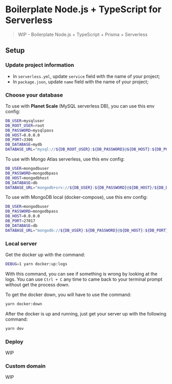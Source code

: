 # Boilerplate Node.js + TypeScript for Serverless

> WIP - Boilerplate Node.js + TypeScript + Prisma + Serverless

## Setup

### Update project information

- In `serverless.yml`, update `service` field with the name of your project;
- In `package.json`, update `name` field with the name of your project;

### Choose your database

To use with **Planet Scale** (MySQL serverless DB), you can use this env config:

```zsh
DB_USER=mysqluser
DB_ROOT_USER=root
DB_PASSWORD=mysqlpass
DB_HOST=0.0.0.0
DB_PORT=3306
DB_DATABASE=mydb
DATABASE_URL="mysql://${DB_ROOT_USER}:${DB_PASSWORD}@${DB_HOST}:${DB_PORT}/${DB_DATABASE}"
```

To use with Mongo Atlas serverless, use this env config:

```zsh
DB_USER=mongodbuser
DB_PASSWORD=mongodbpass
DB_HOST=mongodbhost
DB_DATABASE=db
DATABASE_URL="mongodb+srv://${DB_USER}:${DB_PASSWORD}@${DB_HOST}/${DB_DATABASE}?retryWrites=true&w=majority"
```

To use with MongoDB local (docker-compose), use this env config:

```zsh
DB_USER=mongodbuser
DB_PASSWORD=mongodbpass
DB_HOST=0.0.0.0
DB_PORT=27017
DB_DATABASE=db
DATABASE_URL="mongodb://${DB_USER}:${DB_PASSWORD}@${DB_HOST}:${DB_PORT}/${DB_DATABASE}?authSource=admin&retryWrites=true&w=majority"
```

### Local server

Get the docker up with the command:

```zsh
DEBUG=1 yarn docker:up:logs
```

With this command, you can see if something is wrong by looking at the logs.
You can use `Ctrl + C` any time to came back to your terminal prompt without
get the process down.

To get the docker down, you will have to use the command:

```zsh
yarn docker:down
```

After the docker is up and running, just get your server up with the following command:

```zsh
yarn dev
```

### Deploy

WIP

### Custom domain

WIP
